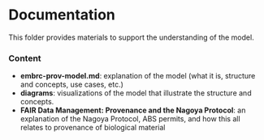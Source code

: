 # Documentation

This folder provides materials to support the understanding of the model.

### Content

- **embrc-prov-model.md**: explanation of the model (what it is, structure and concepts, use cases, etc.)   
- **diagrams**: visualizations of the model that illustrate the structure and concepts.  
- **FAIR Data Management: Provenance and the Nagoya Protocol**: an explanation of the Nagoya Protocol, ABS permits, and how this all relates to provenance of biological material 
